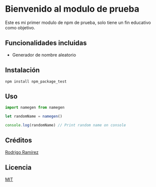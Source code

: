 # Bienvenido al modulo de prueba

Este es mi primer modulo de npm de prueba, solo tiene un fin educativo como objetivo.

## Funcionalidades incluidas
- Generador de nombre aleatorio

## Instalación
```
npm install npm_package_test
```

## Uso

```js
import namegen from namegen

let randomName = namegen()

console.log(randomName) // Print random name on console

```

## Créditos
[Rodrigo Ramírez](https://github.com/yitodeveloper)

## Licencia
[MIT](https://opensource.org/licenses/MIT)